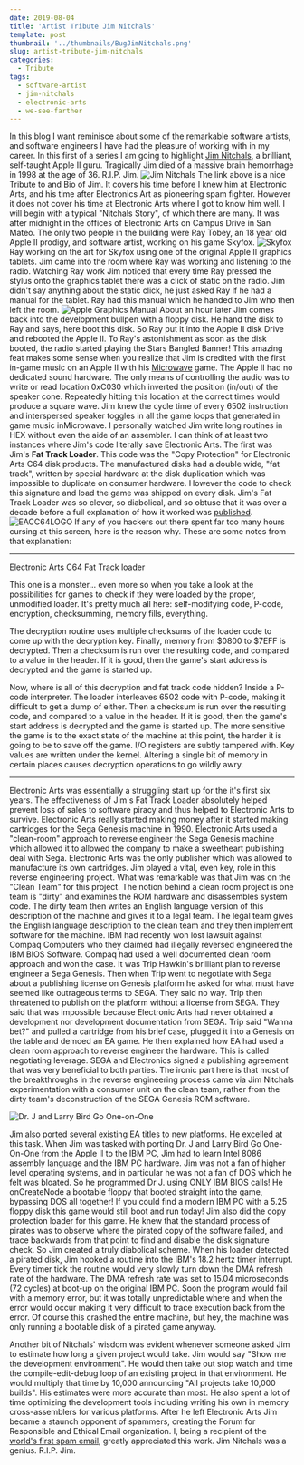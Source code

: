 ```yaml
---
date: 2019-08-04
title: 'Artist Tribute Jim Nitchals'
template: post
thumbnail: '../thumbnails/BugJimNitchals.png'
slug: artist-tribute-jim-nitchals
categories:
  - Tribute
tags:
  - software-artist
  - jim-nitchals
  - electronic-arts
  - we-see-farther
---
```


In this blog I want reminisce about some of the remarkable software artists, and software engineers I have had the pleasure of working with in my career.  In this first of a series I am going to highlight [Jim Nitchals](http://www.gamedesignersremembered.com/jim-nitchals/category/all), a brilliant, self-taught Apple II guru.  Tragically Jim died of a massive brain hemorrhage in 1998 at the age of 36.  R.I.P. Jim.
![Jim Nitchals](../images/Nitchals.png)
The link above is a nice Tribute to and Bio of Jim.  It covers his time before I knew him at Electronic Arts, and his time after Electronics Art as pioneering spam fighter.  However it does not cover his time at Electronic Arts where I got to know him well.  I will begin with a typical "Nitchals Story", of which there are many.
It was after midnight in the offices of Electronic Arts on Campus Drive in San Mateo.  The only two people in the building were Ray Tobey, an 18 year old Apple II prodigy, and software artist, working on his game Skyfox.
 ![Skyfox](../images/Skyfox.png)
 Ray working on the art for Skyfox using one of the original Apple II graphics tablets.  Jim came into the room where Ray was working and listening to the radio.  Watching Ray work Jim noticed that every time Ray pressed the stylus onto the graphics tablet there was a click of static on the radio.  Jim didn't say anything about the static click, he just asked Ray if he had a manual for the tablet.  Ray had this manual which he handed to Jim who then left the room. ![Apple Graphics Manual](../images/AppleTabletManual.png)  About an hour later Jim comes back into the development bullpen with a floppy disk.  He hand the disk to Ray and says, here boot this disk.   So Ray put it into the Apple II disk Drive and rebooted the Apple II.  To Ray's astonishment as soon as the disk booted, the radio started playing the Stars Bangled Banner! This amazing feat makes some sense when you realize that Jim is credited with the first in-game music on an Apple II with his [Microwave]("https://www.youtube.com/watch?v=8EXWxgmym0E) game.  The Apple II had no dedicated sound hardware. The only  means of controlling the audio was to write or read location 0xC030 which inverted the position (in/out) of the speaker cone. Repeatedly hitting this location at the correct times would produce a square wave.  Jim knew the cycle time of every 6502 instruction and interspersed speaker toggles in all the game loops that generated in game music inMicrowave.  I personally watched Jim write long routines in HEX without even the aide of an assembler.
 I can think of at least two instances where Jim's code literally save Electronic Arts.  The first was Jim's **Fat Track Loader**. This code was the "Copy Protection" for Electronic Arts C64 disk products.  The manufactured disks had a double wide, "fat track", written by special hardware at the disk duplication which was impossible to duplicate on consumer hardware.  However the code to check this signature and load the game was shipped on every disk. Jim's Fat Track Loader was so clever, so diabolical, and so obtuse that it was over a decade before a full explanation of how it worked was [published](https://c64preservation.com/files/EaLoader.txt).
 ![EACC64LOGO](../images/EALOGOC64.png) If any of you hackers out there spent far too many hours cursing at this screen, here is the reason why.  These are some notes from that explanation:
 ***
 Electronic Arts C64 Fat Track loader

This one is a monster… even more so when you take a look at the possibilities for games to check if they were loaded by the proper, unmodified loader.
It's pretty much all here: self-modifying code, P-code, encryption, checksumming, memory fills, everything.

The decryption routine uses multiple checksums of the loader code to come up with the decryption key.
Finally, memory from $0800 to $7EFF is decrypted.
Then a checksum is run over the resulting code, and compared to a value in the header.
If it is good, then the game's start address is decrypted and the game is started up.

Now, where is all of this decryption and fat track code hidden?
Inside a P-code interpreter.  The loader interleaves 6502 code with P-code, making it difficult to get a dump of either. Then a checksum is run over the resulting code, and compared to a value in the header.  If it is good, then the game's start address is decrypted and the game is started up.  The more sensitive the game is to the exact state of the machine at this point, the harder it is going to be to save off the game.  I/O registers are subtly tampered with.  Key values are written under the kernel.  Altering a single bit of memory in certain places causes decryption operations to go wildly awry.
***
Electronic Arts was essentially a struggling start up for the it's first six years.  The effectiveness of Jim's Fat Track Loader absolutely helped prevent loss of sales to software piracy and thus helped to Electronic Arts to survive.   Electronic Arts really started making money after it started making cartridges for the Sega Genesis machine in 1990.  Electronic Arts used a "clean-room" approach to reverse engineer the Sega Genesis machine which allowed it to allowed the company to make a sweetheart publishing deal with Sega.  Electronic Arts was the only publisher which was allowed to manufacture its own cartridges.  Jim played a vital, even key, role in this reverse engineering project.  What was remarkable was that Jim was on the "Clean Team" for this project.  The notion behind a clean room project is one team is "dirty" and examines the ROM hardware and disassembles system code. The dirty team then writes an English language version of this description of the machine and gives it to a legal team.  The legal team gives the English language description to the clean team and they then implement software for the machine.  IBM had recently won lost lawsuit against  Compaq Computers who they claimed had illegally reversed engineered the IBM BIOS Software.  Compaq had used a well documented clean room approach and won the case.  It was Trip Hawkin's brilliant plan to reverse engineer a Sega Genesis.  Then when Trip went to negotiate with Sega about a publishing license on Genesis platform he asked for what must have seemed like outrageous terms to SEGA.  They said no way.  Trip then threatened to publish on the platform without a license from SEGA.  They said that was impossible because Electronic Arts had never obtained a development nor development documentation from SEGA.   Trip said "Wanna bet?" and pulled a cartridge from his brief case, plugged it into a Genesis on the table and demoed an EA game.  He then explained how EA had used a clean room approach to reverse engineer the hardware.   This is called negotiating leverage.  SEGA and Electronics signed a publishing agreement that was very beneficial to both parties. The ironic part here is that most of the breakthroughs in the reverse engineering process came via Jim Nitchals experimentation with a consumer unit on the clean team, rather from the dirty team's deconstruction of the SEGA Genesis ROM software.

![Dr. J and Larry Bird Go One-on-One](../images/DrJandLarryBird.png)

Jim also ported several existing EA titles to new platforms.  He excelled at this task.  When Jim was tasked with porting Dr. J and Larry Bird Go One-On-One from the Apple II to the IBM PC, Jim had to learn Intel 8086 assembly language and the IBM PC hardware.  Jim was not a fan of higher level operating systems, and in particular he was not a fan of DOS which he felt was bloated.  So he programmed Dr J. using ONLY IBM BIOS calls! He onCreateNode a bootable floppy that booted straight into the game, bypassing DOS all together! If you could find a modern IBM PC with a 5.25 floppy disk this game would still boot and run today!   Jim also did the copy protection loader for this game.  He knew that the standard process of pirates was to observe where the pirated copy of the software failed, and trace backwards from that point to find and disable the disk signature check.  So Jim created a truly diabolical scheme.  When his loader detected a pirated disk, Jim hooked a routine into the IBM's 18.2 hertz timer interrupt.   Every timer tick the routine would very slowly turn down the DMA refresh rate of the hardware. The DMA refresh rate was set to 15.04 microseconds (72 cycles) at boot-up on the original IBM PC. Soon the program would fail with a memory error, but it was totally unpredictable where and when the error would occur making it very difficult to trace execution back from the error.   Of course this crashed the entire machine, but hey, the machine was only running a bootable disk of a pirated game anyway.

Another bit of Nitchals' wisdom was evident whenever someone asked Jim to estimate how long a given project would take.   Jim would say "Show me the development environment". He would then take out stop watch and time the compile-edit-debug loop of an existing project in that environment.  He would multiply that time by 10,000 announcing "All projects take 10,000 builds".  His estimates were more accurate than most.  He also spent a lot of time optimizing the development tools including writing his own in memory cross-assemblers for various platforms.   After he left Electronic Arts Jim became a staunch opponent of spammers, creating the Forum for Responsible and Ethical Email organization.  I, being a recipient of the [world's first spam email](https://www.templetons.com/brad/spamreact.html), greatly appreciated  this work. Jim Nitchals was a genius.  R.I.P. Jim.

